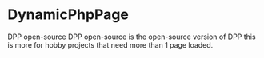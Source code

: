 # DynamicPhpPage
DPP open-source DPP open-source is the open-source version of DPP this is more for hobby projects that need more than 1 page loaded.
